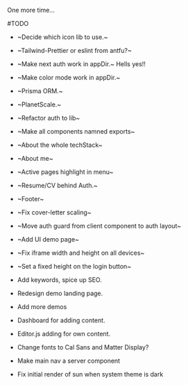 One more time...

#TODO

- ~Decide which icon lib to use.~
- ~Tailwind-Prettier or eslint from antfu?~
- ~Make next auth work in appDir.~ Hells yes!!
- ~Make color mode work in appDir.~
- ~Prisma ORM.~
- ~PlanetScale.~
- ~Refactor auth to lib~
- ~Make all components namned exports~
- ~About the whole techStack~
- ~About me~
- ~Active pages highlight in menu~
- ~Resume/CV behind Auth.~
- ~Footer~
- ~Fix cover-letter scaling~
- ~Move auth guard from client component to auth layout~
- ~Add UI demo page~
- ~Fix iframe width and height on all devices~
- ~Set a fixed height on the login button~

- Add keywords, spice up SEO. 
- Redesign demo landing page.
- Add more demos
- Dashboard for adding content.
- Editor.js adding for own content.
- Change fonts to Cal Sans and Matter Display?
- Make main nav a server component
- Fix initial render of sun when system theme is dark

